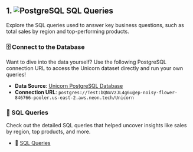 ## 1. ![PostgreSQL](https://img.shields.io/badge/PostgreSQL-316192?style=for-the-badge&logo=postgresql&logoColor=white) SQL Queries
Explore the SQL queries used to answer key business questions, such as total sales by region and top-performing products.

### 🗄️ Connect to the Database
Want to dive into the data yourself? Use the following PostgreSQL connection URL to access the Unicorn dataset directly and run your own queries!

- **Data Source**: [Unicorn PostgreSQL Database](postgres://Test:bQNxVzJL4g6u@ep-noisy-flower-846766-pooler.us-east-2.aws.neon.tech/Unicorn)
- **Connection URL**: `postgres://Test:bQNxVzJL4g6u@ep-noisy-flower-846766-pooler.us-east-2.aws.neon.tech/Unicorn`

### 📝 SQL Queries
Check out the detailed SQL queries that helped uncover insights like sales by region, top products, and more.

- 📄 [SQL Queries](sql_queries/unicorn_sql_queries.sql)

